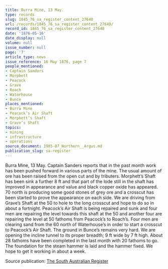 ```yaml
---
title: Burra Mine, 13 May.
type: records
slug: 1845_76_sa_register_content_27640
url: /records/1845_76_sa_register_content_27640/
record_id: 1845_76_sa_register_content_27640
date: '1876-05-16'
date_display: null
volume: null
issue_number: null
page: '7'
article_type: news
issue_reference: 16 May 1876, page 7
people_mentioned:
- Captain Sanders
- Morphett
- Peacock
- Grave
- Roach
- Waterhouse
- Bunce
places_mentioned:
- Burra Mine
- Peacock’s Air Shaft
- Morphett’s Shaft
- Grave’s Shaft
topics:
- mining
- infrastructure
- operations
source_document: 1985-87_Northern__Argus.md
publication_slug: sa-register
---
```


Burra Mine, 13 May.  Captain Sanders reports that in the past month work has been pushed forward in various parts of the mine.  The usual amount of ore has been raised from the open cut and by tributers.  Morphett’s Shaft has been sink a further 8 ft and that part of the lode still in the shaft has improved in appearance and value and black copper oxide has appeared.  70 north is producing some good stones of grey ore and a crosscut has been started to prove the appearance on each side.  We are driving from Grave’s Shaft at the 50 to hole to the long crosscut and hope to do so in about a fortnight.  Peacock’s Air Shaft is being repaired and sunk and four men are repairing the level towards this shaft at the 50 and another four are repairing the level at 50 fathoms from Peacock’s to Roach’s.  Four men are clearing sand from the 60 north of Waterhouse’s in order to start a crosscut to Peacock’s Air Shaft.  The ground in Bunce’s remains very hard.  We are opening the incline tunnel to its proper breadth; 9 ft wide by 7 ft high.  About 28 fathoms have been completed in the last month with 20 fathoms to go.  The foundation for the steam hammer is laid and the hammer fixed.  We hope to get it working in about a week.

Source publication: [The South Australian Register](/publications/sa-register/)
